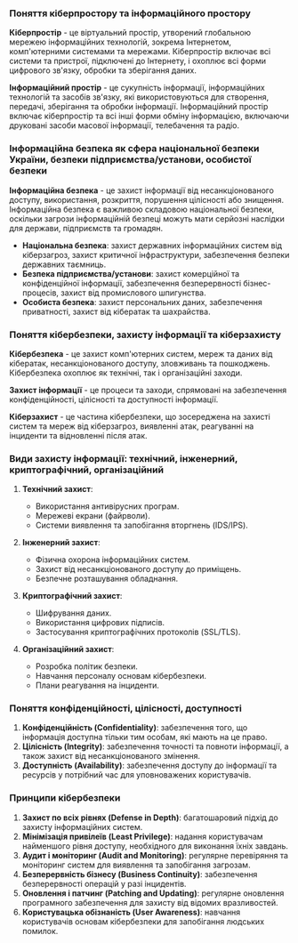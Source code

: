 
### Поняття кіберпростору та інформаційного простору

**Кіберпростір** - це віртуальний простір, утворений глобальною мережею інформаційних технологій, зокрема Інтернетом, комп'ютерними системами та мережами. Кіберпростір включає всі системи та пристрої, підключені до Інтернету, і охоплює всі форми цифрового зв'язку, обробки та зберігання даних.

**Інформаційний простір** - це сукупність інформації, інформаційних технологій та засобів зв'язку, які використовуються для створення, передачі, зберігання та обробки інформації. Інформаційний простір включає кіберпростір та всі інші форми обміну інформацією, включаючи друковані засоби масової інформації, телебачення та радіо.

### Інформаційна безпека як сфера національної безпеки України, безпеки підприємства/установи, особистої безпеки

**Інформаційна безпека** - це захист інформації від несанкціонованого доступу, використання, розкриття, порушення цілісності або знищення. Інформаційна безпека є важливою складовою національної безпеки, оскільки загрози інформаційній безпеці можуть мати серйозні наслідки для держави, підприємств та громадян.

- **Національна безпека**: захист державних інформаційних систем від кіберзагроз, захист критичної інфраструктури, забезпечення безпеки державних таємниць.
- **Безпека підприємства/установи**: захист комерційної та конфіденційної інформації, забезпечення безперервності бізнес-процесів, захист від промислового шпигунства.
- **Особиста безпека**: захист персональних даних, забезпечення приватності, захист від кібератак та шахрайства.

### Поняття кібербезпеки, захисту інформації та кіберзахисту

**Кібербезпека** - це захист комп'ютерних систем, мереж та даних від кібератак, несанкціонованого доступу, зловживань та пошкоджень. Кібербезпека охоплює як технічні, так і організаційні заходи.

**Захист інформації** - це процеси та заходи, спрямовані на забезпечення конфіденційності, цілісності та доступності інформації.

**Кіберзахист** - це частина кібербезпеки, що зосереджена на захисті систем та мереж від кіберзагроз, виявленні атак, реагуванні на інциденти та відновленні після атак.

### Види захисту інформації: технічний, інженерний, криптографічний, організаційний

1. **Технічний захист**:
   - Використання антивірусних програм.
   - Мережеві екрани (файрволи).
   - Системи виявлення та запобігання вторгнень (IDS/IPS).

2. **Інженерний захист**:
   - Фізична охорона інформаційних систем.
   - Захист від несанкціонованого доступу до приміщень.
   - Безпечне розташування обладнання.

3. **Криптографічний захист**:
   - Шифрування даних.
   - Використання цифрових підписів.
   - Застосування криптографічних протоколів (SSL/TLS).

4. **Організаційний захист**:
   - Розробка політик безпеки.
   - Навчання персоналу основам кібербезпеки.
   - Плани реагування на інциденти.

### Поняття конфіденційності, цілісності, доступності

1. **Конфіденційність (Confidentiality)**: забезпечення того, що інформація доступна тільки тим особам, які мають на це право.
2. **Цілісність (Integrity)**: забезпечення точності та повноти інформації, а також захист від несанкціонованого змінення.
3. **Доступність (Availability)**: забезпечення доступу до інформації та ресурсів у потрібний час для уповноважених користувачів.

### Принципи кібербезпеки

1. **Захист по всіх рівнях (Defense in Depth)**: багатошаровий підхід до захисту інформаційних систем.
2. **Мінімізація привілеїв (Least Privilege)**: надання користувачам найменшого рівня доступу, необхідного для виконання їхніх завдань.
3. **Аудит і моніторинг (Audit and Monitoring)**: регулярне перевіряння та моніторинг систем для виявлення та запобігання загрозам.
4. **Безперервність бізнесу (Business Continuity)**: забезпечення безперервності операцій у разі інцидентів.
5. **Оновлення і патчинг (Patching and Updating)**: регулярне оновлення програмного забезпечення для захисту від відомих вразливостей.
6. **Користувацька обізнаність (User Awareness)**: навчання користувачів основам кібербезпеки для запобігання людських помилок.

